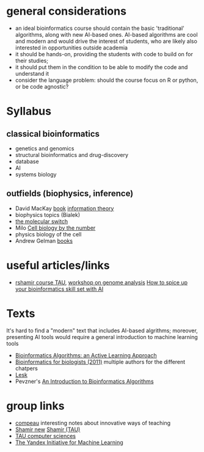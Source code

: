 # general considerations

- an ideal bioinformatics course should contain the basic 'traditional' algorithms, along with new AI-based ones. AI-based algorithms are cool and modern and would drive the interest of students, who are likely also interested in opportunities outside academia 
- it should be hands-on, providing the students with code to build on for their studies; 
- it should put them in the condition to be able to modify the code and understand it
- consider the language problem: should the course focus on R or python, or be code agnostic?

# Syllabus

## classical bioinformatics
- genetics and genomics
- structural bioinformatics and drug-discovery
- database
- AI
- systems biology

## outfields (biophysics, inference)

- David MacKay [book](http://www.inference.org.uk/mackay/itila/book.html) [information theory](https://videolectures.net/course_information_theory_pattern_recognition/)
- biophysics topics (Bialek)
- [the molecular switch](https://press.princeton.edu/books/hardcover/9780691200248/the-molecular-switch)
- Milo [Cell biology by the number](https://www.amazon.com/Cell-Biology-Numbers-Ron-Milo/dp/0815345372)
- physics biology of the cell
- Andrew Gelman [books](http://www.stat.columbia.edu/~gelman/books/)


# useful articles/links
* [rshamir course TAU](https://www.cs.tau.ac.il/~rshamir/algmb/algmb-archive.htm), [workshop on genome analysis](https://www.cs.tau.ac.il/~rshamir/workshop/21a/)
[How to spice up your bioinformatics skill set with AI](https://www.nature.com/articles/d41586-023-03067-6)

# Texts

It's hard to find a "modern" text that includes AI-based algrithms;
moreover, presenting AI tools would require a general introduction to machine learning tools

* [Bioinformatics Algorithms: an Active Learning Approach](https://www.bioinformaticsalgorithms.org/)
* [Bioinformatics for biologists (2011)](https://www.cambridge.org/us/universitypress/subjects/life-sciences/genomics-bioinformatics-and-systems-biology/bioinformatics-biologists?format=PB&isbn=9781107648876#contentsTabAnchor) multiple authors for the different chatpers
* [Lesk]([https://www.amazon.com/Introduction-Bioinformatics-Arthur-Lesk/](https://www.amazon.com/Introduction-Bioinformatics-Arthur-Lesk/dp/0198794142/))
* Pevzner's [An Introduction to Bioinformatics Algorithms](https://www.amazon.com/Introduction-Bioinformatics-Algorithms-Computational-Molecular-ebook/dp/B08N42DF3Z)


# group links
* [compeau](https://compeau.cbd.cmu.edu/teaching/) interesting notes about innovative ways of teaching
* [Shamir new](https://acgt.cs.tau.ac.il/) [Shamir (TAU)](https://www.cs.tau.ac.il/~rshamir/)
* [TAU computer sciences](https://en-exact-sciences.tau.ac.il/computer)
* [The Yandex Initiative for Machine Learning](https://en.cs.tau.ac.il/computer/research_centers_yandex)
